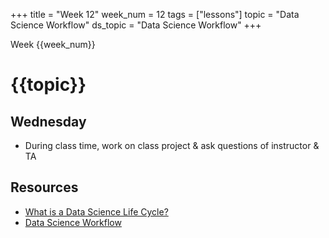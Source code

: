 +++
title = "Week 12"
week_num = 12
tags = ["lessons"]
topic = "Data Science Workflow"
ds_topic = "Data Science Workflow"
+++

Week {{week_num}}
# {{topic}}

<!--
## Notebooks from class
- [Day 1](https://psuastro416.github.io/Spring2025/tutorials/week12/)
-->

## Wednesday
- During class time, work on class project & ask questions of instructor & TA

## Resources 
- [What is a Data Science Life Cycle?](https://www.datascience-pm.com/data-science-life-cycle/)
- [Data Science Workflow](https://www.datascience-pm.com/data-science-workflow/)


<!--
## Wednesday
- During class time, work on class project & ask questions of instructor & TA
-->
